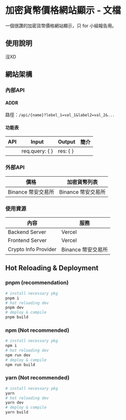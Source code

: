# 加密貨幣價格網站顯示 - 文檔
一個很讚的加密貨幣價格網站顯示，只 for 小組報告用。
## 使用說明
沒XD

## 網站架構
### 內部API
#### ADDR
路徑：`/api/{name}?lebel_1=val_1&label2=val_2&...`
#### 功能表
| API | Input | Output | 簡介 |
| --- | --- | --- | --- |
|  | req.query: {  } | res: {  } |  |

### 外部API
| 價格 | 加密貨幣列表 |
| -------- | -------- |
| Binance 幣安交易所 | Binance 幣安交易所 |

### 使用資源
| 內容 | 服務 |
| ---- | ---- |
| Backend Server | Vercel |
| Frontend Server | Vercel |
| Crypto Info Provider | Binance 幣安交易所 |

## Hot Reloading & Deployment
### pnpm (recommendation)
```bash
# install necessary pkg
pnpm i
# hot reloading dev
pnpm dev
# deploy & compile
pnpm build
```
### npm (Not recommended)
```bash
# install necessary pkg
npm i
# hot reloading dev
npm run dev
# deploy & compile
npm run build
```
### yarn (Not recommended)
```bash
# install necessary pkg
yarn
# hot reloading dev
yarn dev
# deploy & compile
yarn build
```